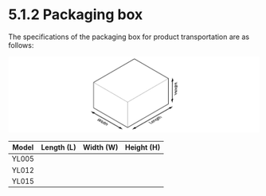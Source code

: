 # 5.1.2 Packaging box

The specifications of the packaging box for product transportation are as follows:

![&#xADF8;&#xB9BC; 51 &#xC81C;&#xD488; &#xC6B4;&#xC1A1;&#xC6A9; &#xD3EC;&#xC7A5; &#xC0C1;&#xC790;](../../.gitbook/assets/image134.png)

| Model | Length **\(L\)** | **Width \(W\)** | **Height \(H\)** |
| :---: | :---: | :---: | :---: |
| YL005 |  |  |  |
| YL012 |  |  |  |
| YL015 |  |  |  |

